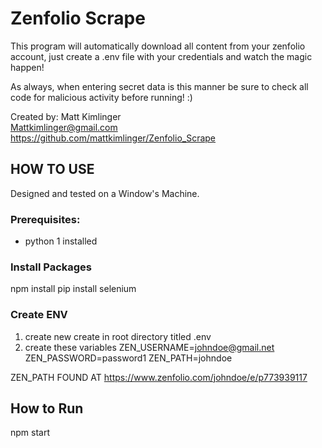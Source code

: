 # Zenfolio Scrape

This program will automatically download all content from your zenfolio account,
just create a .env file with your credentials and watch the magic happen!

As always, when entering secret data is this manner be sure to check 
all code for malicious activity before running! :)

Created by: Matt Kimlinger <br/>
Mattkimlinger@gmail.com <br/>
https://github.com/mattkimlinger/Zenfolio_Scrape

## HOW TO USE

Designed and tested on a Window's Machine.

### Prerequisites:
* python 1 installed
### Install Packages
npm install
pip install selenium

### Create ENV
1. create new create in root directory titled .env
2. create these variables
    ZEN_USERNAME=johndoe@gmail.net
    ZEN_PASSWORD=password1
    ZEN_PATH=johndoe

ZEN_PATH FOUND AT
https://www.zenfolio.com/johndoe/e/p773939117

## How to Run 
npm start


